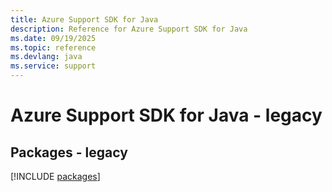 ```yaml
---
title: Azure Support SDK for Java
description: Reference for Azure Support SDK for Java
ms.date: 09/19/2025
ms.topic: reference
ms.devlang: java
ms.service: support
---
```

# Azure Support SDK for Java - legacy
## Packages - legacy
[!INCLUDE [packages](support-index.md)]